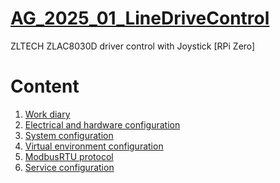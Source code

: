 [AG_2025_01_LineDriveControl](/README.md)
===
ZLTECH ZLAC8030D driver control with Joystick [RPi Zero]

# Content

1. [Work diary](/docs/work_diary.md)
2. [Electrical and hardware configuration](/docs/electrical_and_hardware_config.md)
3. [System configuration](/docs/system_config.md)
4. [Virtual environment configuration](/docs/venv_config.md)
4. [ModbusRTU protocol](/docs/modbusrtu_proto.md)
5. [Service configuration](/docs/service_config.md)
